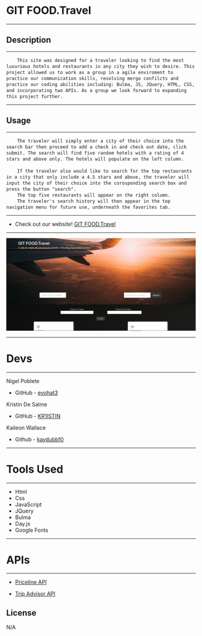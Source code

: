 # GIT FOOD.Travel
---------
## Description
-------
        This site was designed for a traveler looking to find the most luxurious hotels and restaurants in any city they wish to desire. This project allowed us to work as a group in a agile enviroment to practice our communication skills, resolving merge confilcts and practice our coding abilities including: Bulma, JS, JQuery, HTML, CSS, and incorporating two APIs. As a group we look forward to expanding this project further. 

-----------
## Usage
-----------
        The traveler will simply enter a city of their choice into the search bar then proceed to add a check in and check out date, click submit. The search will find five random hotels with a rating of 4 stars and above only. The hotels will populate on the left column.

        If the traveler also would like to search for the top restaurants in a city that only include a 4.5 stars and above, the traveler will input the city of their choice into the corosponding search box and press the button "search".
        The top five restaurants will appear on the right column.
        The traveler's search history will then appear in the top navigation menu for future use, underneath the favorites tab.
  ------
- Check out our website! 
[GIT FOOD.Travel](https://kr1istin.github.io/Project-one/)

------------
![alt text](/Assets/imgs/travel.png)

---------------
# Devs
-----------------
Nigel Poblete
- GitHub - [evohat3](https://github.com/evohat3)

Kristin De Salme 
- GitHub - [KR1ISTIN](https://github.com/KR1ISTIN)

Kaileon Wallace 
- Github - [kaydubb10](https://github.com/kaydubb10)


-----------------

# Tools Used
--------------
- Html
- Css
- JavaScript
- JQuery
- Bulma
- Day.js
- Google Fonts
------------
# APIs
----------------
- [Priceline API](https://rapidapi.com/tipsters/api/priceline-com-provider/)

- [Trip Advisor API](https://rapidapi.com/apidojo/api/travel-advisor/)

## License
N/A


